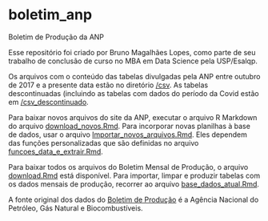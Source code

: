 # boletim_anp
Boletim de Produção da ANP

Esse repositório foi criado por Bruno Magalhães Lopes, como parte de seu trabalho de conclusão de curso no MBA em Data Science pela USP/Esalqp.

Os arquivos com o conteúdo das tabelas divulgadas pela ANP entre outubro de 2017 e a presente data estão no diretório [/csv](https://github.com/brunolopesbr/boletim_anp/tree/main/csv). As tabelas descontinuadas (incluindo as tabelas com dados do período da Covid estão em [/csv_descontinuado](https://github.com/brunolopesbr/boletim_anp/tree/main/csv_descontinuado).

Para baixar novos arquivos do site da ANP, executar o arquivo R Markdown  do arquivo [download_novos.Rmd](https://github.com/brunolopesbr/boletim_anp/blob/main/download_novos.Rmd). Para incorporar novas planilhas à base de dados, usar o arquivo [Importar_novos_arquivos.Rmd](https://github.com/brunolopesbr/boletim_anp/blob/main/Importar_novos_arquivos.Rmd). Eles dependem das funções personalizadas que são definidas no arquivo [funcoes_data_e_extrair.Rmd](https://github.com/brunolopesbr/boletim_anp/blob/main/Importar_novos_arquivos.Rmd).

Para baixar todos os arquivos do Boletim Mensal de Produção, o arquivo [download.Rmd](https://github.com/brunolopesbr/boletim_anp/blob/main/download.Rmd) está disponível. Para importar, limpar e produzir tabelas com os dados mensais de produção, recorrer ao arquivo [base_dados_atual.Rmd](https://github.com/brunolopesbr/boletim_anp/blob/main/download.Rmd).

A fonte original dos dados do [Boletim de Produção](https://www.gov.br/anp/pt-br/centrais-de-conteudo/publicacoes/boletins-anp/boletins/boletim-mensal-da-producao-de-petroleo-e-gas-natural) é a Agência Nacional do Petróleo, Gás Natural e Biocombustíveis.
